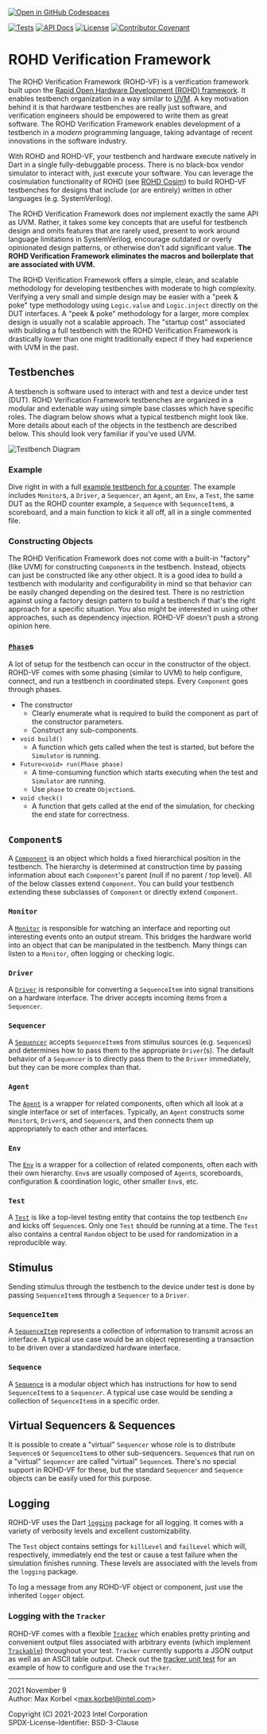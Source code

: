 [![Open in GitHub Codespaces](https://github.com/codespaces/badge.svg)](https://github.com/codespaces/new?hide_repo_select=true&ref=main&repo=426054568)

[![Tests](https://github.com/intel/rohd-vf/actions/workflows/general.yml/badge.svg?event=push)](https://github.com/intel/rohd-vf/actions/workflows/general.yml)
[![API Docs](https://img.shields.io/badge/API%20Docs-generated-success)](https://intel.github.io/rohd-vf/rohd_vf/rohd_vf-library.html)
[![License](https://img.shields.io/badge/License-BSD--3-blue)](https://github.com/intel/rohd-vf/blob/main/LICENSE)
[![Contributor Covenant](https://img.shields.io/badge/Contributor%20Covenant-2.1-4baaaa.svg)](https://github.com/intel/rohd-cosim/blob/main/CODE_OF_CONDUCT.md)

ROHD Verification Framework
===========================

The ROHD Verification Framework (ROHD-VF) is a verification framework built upon the [Rapid Open Hardware Development (ROHD) framework](https://www.github.com/intel/rohd).  It enables testbench organization in a way similar to [UVM](https://www.accellera.org/images/downloads/standards/uvm/uvm_users_guide_1.1.pdf).  A key motivation behind it is that hardware testbenches are really just software, and verification engineers should be empowered to write them as great software.  The ROHD Verification Framework enables development of a testbench in a *modern* programming language, taking advantage of recent innovations in the software industry.

With ROHD and ROHD-VF, your testbench and hardware execute natively in Dart in a single fully-debuggable process.  There is no black-box vendor simulator to interact with, just execute your software.  You can leverage the cosimulation functionality of ROHD (see [ROHD Cosim](https://github.com/intel/rohd-cosim)) to build ROHD-VF testbenches for designs that include (or are entirely) written in other languages (e.g. SystemVerilog).

The ROHD Verification Framework does *not* implement exactly the same API as UVM.  Rather, it takes some key concepts that are useful for testbench design and omits features that are rarely used, present to work around language limitations in SystemVerilog, encourage outdated or overly opinionated design patterns, or otherwise don't add significant value.  **The ROHD Verification Framework eliminates the macros and boilerplate that are associated with UVM.**

The ROHD Verification Framework offers a simple, clean, and scalable methodology for developing testbenches with moderate to high complexity.  Verifying a very small and simple design may be easier with a "peek & poke" type methodology using  `Logic.value` and `Logic.inject` directly on the DUT interfaces.  A "peek & poke" methodology for a larger, more complex design is usually not a scalable approach.  The "startup cost" associated with building a full testbench with the ROHD Verification Framework is drastically lower than one might traditionally expect if they had experience with UVM in the past.


## Testbenches
A testbench is software used to interact with and test a device under test (DUT).  ROHD Verification Framework testbenches are organized in a modular and extenable way using simple base classes which have specific roles.  The diagram below shows what a typical testbench might look like.  More details about each of the objects in the testbench are described below.  This should look very familiar if you've used UVM.

![Testbench Diagram](https://github.com/intel/rohd-vf/raw/main/doc/rohdvfdiagram1.png)


### Example

Dive right in with a full [example testbench for a counter](example/main.dart).  The example includes `Monitor`s, a `Driver`, a `Sequencer`, an `Agent`, an `Env`, a `Test`, the same DUT as the ROHD counter example, a `Sequence` with `SequenceItem`s, a scoreboard, and a main function to kick it all off, all in a single commented file.

### Constructing Objects
The ROHD Verification Framework does not come with a built-in "factory" (like UVM) for constructing `Component`s in the testbench.  Instead, objects can just be constructed like any other object.  It is a good idea to build a testbench with modularity and configurability in mind so that behavior can be easily changed depending on the desired test.  There is no restriction against using a factory design pattern to build a testbench if that's the right approach for a specific situation.  You also might be interested in using other approaches, such as dependency injection.  ROHD-VF doesn't push a strong opinion here.

### [`Phase`](https://intel.github.io/rohd-vf/rohd_vf/Phase-class.html)s
A lot of setup for the testbench can occur in the constructor of the object.  ROHD-VF comes with some phasing (similar to UVM) to help configure, connect, and run a testbench in coordinated steps.  Every `Component` goes through phases.
- The constructor
	- Clearly enumerate what is required to build the component as part of the constructor parameters.
	- Construct any sub-components.
- `void build()`
	- A function which gets called when the test is started, but before the `Simulator` is running.
- `Future<void> run(Phase phase)`
	- A time-consuming function which starts executing when the test and `Simulator` are running.
	- Use `phase` to create `Objection`s.
- `void check()`
	- A function that gets called at the end of the simulation, for checking the end state for correctness.

## `Component`s
A [`Component`](https://intel.github.io/rohd-vf/rohd_vf/Component-class.html) is an object which holds a fixed hierarchical position in the testbench.  The hierarchy is determined at construction time by passing information about each `Component`'s parent (null if no parent / top level).  All of the below classes extend `Component`.  You can build your testbench extending these subclasses of `Component` or directly extend `Component`.

### `Monitor`
A [`Monitor`](https://intel.github.io/rohd-vf/rohd_vf/Monitor-class.html) is responsible for watching an interface and reporting out interesting events onto an output stream.  This bridges the hardware world into an object that can be manipulated in the testbench.  Many things can listen to a `Monitor`, often logging or checking logic.

### `Driver`
A [`Driver`](https://intel.github.io/rohd-vf/rohd_vf/Driver-class.html) is responsible for converting a `SequenceItem` into signal transitions on a hardware interface.  The driver accepts incoming items from a `Sequencer`.

### `Sequencer`
A [`Sequencer`](https://intel.github.io/rohd-vf/rohd_vf/Sequencer-class.html) accepts `SequenceItem`s from stimulus sources (e.g. `Sequence`s) and determines how to pass them to the appropriate `Driver`(s).  The default behavior of a `Sequencer` is to directly pass them to the `Driver` immediately, but they can be more complex than that.

### `Agent`
The [`Agent`](https://intel.github.io/rohd-vf/rohd_vf/Agent-class.html) is a wrapper for related components, often which all look at a single interface or set of interfaces.  Typically, an `Agent` constructs some `Monitor`s, `Driver`s, and `Sequencer`s, and then connects them up appropriately to each other and interfaces.

### `Env`
The [`Env`](https://intel.github.io/rohd-vf/rohd_vf/Env-class.html) is a wrapper for a collection of related components, often each with their own hierarchy. `Env`s are usually composed of `Agent`s, scoreboards, configuration & coordination logic, other smaller `Env`s, etc.

### `Test`
A [`Test`](https://intel.github.io/rohd-vf/rohd_vf/Test-class.html) is like a top-level testing entity that contains the top testbench `Env` and kicks off `Sequence`s.  Only one `Test` should be running at a time.  The `Test` also contains a central `Random` object to be used for randomization in a reproducible way.

## Stimulus
Sending stimulus through the testbench to the device under test is done by passing `SequenceItem`s through a `Sequencer` to a `Driver`.

### `SequenceItem`
A [`SequenceItem`](https://intel.github.io/rohd-vf/rohd_vf/SequenceItem-class.html) represents a collection of information to transmit across an interface.  A typical use case would be an object representing a transaction to be driven over a standardized hardware interface.

### `Sequence`
A [`Sequence`](https://intel.github.io/rohd-vf/rohd_vf/Sequence-class.html) is a modular object which has instructions for how to send `SequenceItem`s to a `Sequencer`.  A typical use case would be sending a collection of `SequenceItem`s in a specific order.

## Virtual Sequencers & Sequences
It is possible to create a "virtual" `Sequencer` whose role is to distribute `Sequence`s or `SequenceItem`s to other sub-sequencers.  `Sequence`s that run on a "virtual" `Sequencer` are called "virtual" `Sequence`s.  There's no special support in ROHD-VF for these, but the standard `Sequencer` and `Sequence` objects can be easily used for this purpose.

## Logging
ROHD-VF uses the Dart [`logging`](https://pub.dev/packages/logging) package for all logging.  It comes with a variety of verbosity levels and excellent customizability.

The `Test` object contains settings for `killLevel` and `failLevel` which will, respectively, immediately end the test or cause a test failure when the simulation finishes running.  These levels are associated with the levels from the `logging` package.

To log a message from any ROHD-VF object or component, just use the inherited `logger` object.

### Logging with the `Tracker`
ROHD-VF comes with a flexible [`Tracker`](https://intel.github.io/rohd-vf/rohd_vf/Tracker-class.html) which enables pretty printing and convenient output files associated with arbitrary events (which implement [`Trackable`](https://intel.github.io/rohd-vf/rohd_vf/Trackable-class.html)) throughout your test.  `Tracker` currently supports a JSON output as well as an ASCII table output.  Check out the [tracker unit test](./test/tracker_test.dart) for an example of how to configure and use the `Tracker`.

----------------
2021 November 9  
Author: Max Korbel <<max.korbel@intel.com>>

 
Copyright (C) 2021-2023 Intel Corporation  
SPDX-License-Identifier: BSD-3-Clause
